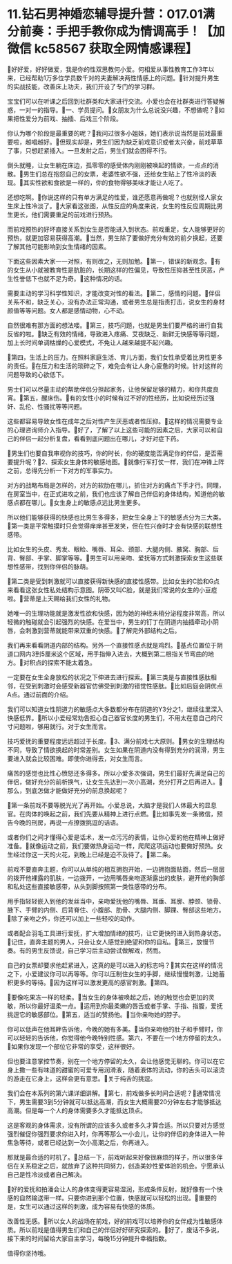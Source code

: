 # 11.钻石男神婚恋辅导提升营：017.01满分前奏：手把手教你成为情调高手！【加微信 kc58567 获取全网情感课程】

🎼好好爱，好好做爱，我是你的性双思教何小爱。何相爱从事性教育工作3年以来，已经帮助1万多位学员数千对的夫妻解决两性情感上的问题。🎼针对提升男生的实战技能，改善床上功夫，我们开设了专门的学习群。

宝宝们可以在听课之后回到社群类和大家进行交流。小爱也会在社群类进行答疑解惑，一对一的指导。🎼一、学员提问。🎼女朋友为什么总说没兴趣，不想做呢？🎼如果把性爱分为前戏、抽插、后戏三个阶段。

你认为哪个阶段是最重要的呢？🎼我问过很多小姐妹，她们表示说当然是前戏最重要啦，越唱越好。🎼但现实却是，男生们因为缺乏前戏意识或者太兴奋，前戏草草了事，只想赶紧插入。一旦发射之后，男生们就会困得不行。

倒头就睡，让女生躺在床边，孤零零的感受体内刚刚被唤起的情欲，一点点的消散。🎼男生们总在抱怨自己的女票，老婆性欲不强，还给女生贴上了性冷淡的表现。🎼其实性欲和食欲是一样的，你的食物得够美味才能让人吃了。

还想吃啊。🎼你说这样的只有单方满足的性爱，谁还愿意再做呢？也就别怪人家女生床上性冷淡了。🎼大家看这张图，从性反应的角度来说，女生的性反应周期比男生更长，他们需要重足的前戏进行预热。

而前戏预热的好坏直接关系到女生是否能进入到状态。前戏重足，女人能够更好的预热，就更加容易获得高潮。🎼当然，男生除了要做好充分有效的前夕换起，还要了解其他可能影响到女生情绪的因素。

下面这些因素大家一一对照，有则改之，无则加勉。🎼第一，错误的新观念。🎼有的女生从小就被教育性是肮脏的，长期这样的性偏见，导致性压抑甚至性厌恶，产生性誉低下也就不足为奇。🎼这种情况的话。

需要主动的学习科学性知识，才能改变对性的看法。🎼第二，感情的问题。🎼伴侣关系不和，缺乏关心，没有办法正常沟通，或者男生总是指责打击，说女生的身材颜值等等问题。女人都是感情动物，心不动。

自然很难有那方面的想法喽。🎼第三，技巧问题，也就是男生们要严格的进行自我反省的啦。🎼缺乏有效的情绪，导致进入疼痛、艾夜缺乏、新鲜无快感等等问题，加上长时间单调枯燥的心爱模式，不免让人越来越提不起兴趣。

🎼第四，生活上的压力。在照料家庭生活、育儿方面，我们女性承受着比男性更多的责任。🎼在压力和生活的琐碎之下，难免会有让人身心疲惫的时候。针对这样的问题导致的心欲低下。

男士们可以尽量主动的帮助伴侣分担起家务，让他保留足够的精力，和你共度良宵。🎼第五，醒床伤。🎼有的女性小的时候有过不好的性经历，比如说经历过强奸、乱伦、性骚扰等等问题。

这些都容易导致女性在成年之后对性产生厌恶或者性压抑。🎼这样的情况需要专业的心理咨询师介入指导。🎼好了，了解了以上这些可能的因素之后，大家可以和自己的伴侣一起分析复盘，看看到底问题出在哪儿，才好对症下药。

🎼男生们也要自我审视你的技巧，你的时长，你的硬度能否满足你的伴侣，是否需要提升呢？🎼2、探索女生身体的敏感地图。🎼就像行军打仗一样，我们在冲锋上阵之前，总得先分析一下对方的军事实力。

对方的战略布局是怎样的，对方的软肋在哪儿，抓住对方的痛点下手才行。同理，在房室当中，在正式进攻之前，我们也应该了解自己伴侣的身体结构，知道他的敏感点都在哪儿。🎼女生身上的敏感点远比男生更多。

所以他们能够获得的快感也比男生多得多，把女生全身上下的敏感点分为三大类。🎼第一类是平常触摸时只会觉得痒痒甚至发笑，但在性兴奋时才会有快感的联想性感带。

比如女生的头皮、秀发、眼睑、嘴唇、耳朵、颈部、大腿内侧、腋窝、胸部、后背、臀部、手掌、脚掌等等。🎼男生可以用亲吻、爱抚等方式刺激探索女生这些联想性感带，找到你伴侣的脉萌。

🎼第二类是受到刺激就可以直接获得新快感的直接性感带。比如女生的C脸和G点来看看这张女性私处结构示意图。阴蒂又叫C脸，就是我们常说的女生的小豆痘啦。🎼营蒂是上天赐给我们女性的礼物。

她唯一的生理功能就是激发性欲和快感，因为她的神经末梢分泌程度非常高，所以轻微的触碰就会引起强烈的快感。在爱当中，男生的钉丁在阴道内抽插牵动小阴唇，会刺激到营蒂就能带来双重的快感。🎼了解完外部结构之后。

我们再来看看阴道内部的结构。另外一个直接性感点就是鸡烈。🎼基点位置位于阴道口网内3到5厘米这个区域，用手指伸入进去，大概到第二根指关节弯曲的地方。🎼对积点的探索不能太着急。

一定要在女生全身放松的状况之下伸进去进行探索。🎼第三类是与直接性感肽相邻，在受到刺激时会感受新器官仿佛受到刺激的错觉性感肽。🎼比如后庭会阴优点A点。通过前面的介绍。

我们可以知道女性阴道力的敏感点大多数都分布在阴道的Y3分之1，继续往里深入快感低界。🎼所以小爱经常劝告担心自己器官长度的男生们，不用太在意自己的尺寸问题啦，够用就行。对于女生而言。

技巧爱抚的重要程度远远超过于长度。🎼3、满分前戏七大原则。🎼男女的生理结构不同，导致了情欲换起的时常差别。女生如果在阴道内没有得到充分的润滑，男生要进入就会比较困难。即使你进得去，对女生而言。

痛苦的感觉也比性心愤怒还多得多。所以小爱多次强调，男生们最好先满足自己的伴侣，做好充分的前析换气，让女生先达到一次小高潮，充分打开之后再进入。🎼那么，到底怎做才能做好充分的前息换起呢？

🎼第一条前戏不要等脱光光了再开始。小爱总说，大脑才是我们人体最大的显息官。在肉体的唤起之前，我们先要从精神上进行点燃。🎼比如事先发一条微信，预告今晚的刑房，再说一点撩拨挑逗的话语。

或者你们之间才懂得心爱是话术，发一点污污的表情，让你心爱的他在精神上做好准备。🎼就像运动之前，我们要做热身运动一样，爬爬这项运动也要做好预热。女生经过你这一天的火花，到晚上已经是迫不及待了。🎼第二条。

前戏不要直奔主题，你可以从单纯的相互拥抱开始，一边拥抱面贴面，然后一层层的拨开他裸露的肌肤，一边拨开，一边用嘴唇亲吻逐渐露出的皮肤，避开他的胸部和私处这些直接敏感带，从头到脚按照第一类性感带的分布。

用手指轻轻嵌入到他的发丝当中，亲吻爱抚他的嘴唇、耳垂、耳廓、脖颈、锁骨、腋下、手臂的内侧、后背脊住、小腹部、肋骨、大腿内侧、脚踝、臀部这些地方。🎼除了亲吻之外，你还可以加上一些轻咬的动作。

或者配合羽毛工具进行爱抚，扩大增加情绪的技巧，让它更快的进入到热身状态。🎼记住，直奔主题的男人，只会让女人感觉到绝望和你的自私。🎼第三，放慢节奏。有的男生反馈说，自己学习后主动尝试做解戏，然而。

自己的女票却要求他赶紧进入，这真的是可以进入的标志吗？🎼其实在这样的情况之下，小爱建议你可以再等等。你可以压制住女生的手脚，继续慢慢刺激，让她蓄积更多的等待。🎼因为这样可以激发更高的感官刺激。🎼第四。

🎼要像吃果冻一样的轻柔。🎼当女生的身体被唤起之后，她的触觉也会更加的灵敏，所以你最好温柔一点。🎼运用到你最柔嫩的唇舌或者手掌、手指、指腹，爱抚挑逗它的敏感部位。🎼第五，适当的赞扬他。🎼当你亲吻她的脖子。

你可以低声在他耳畔告诉他，今晚的她有多美。🎼当你亲吻他的肚子和手臂时，你可以轻轻的告诉他，你觉得他今晚特别性感。第六，不要在一个地方停留的太久。🎼如果你发现一个部位它非常的享受，这样很好。

但也要注意掌控节奏，别在一个地方停留的太久，会让他感觉无聊的。你可以在它身上撒一些有味道的甜蜜的可爱专用润滑液，随着液体的流动，你的舌头可以滚烫的游走在它身上，这样会更有意思。🎼关于纯舌的挑逗。

我们会在本系列的第六课详细讲解。🎼第七，前戏做多长时间合适呢？🎼通常情况下，男生需要3到5分钟就可以抵达高潮，而女生大概需要20分钟左右才能够抵达高潮。但是每一个人的身体需要多久才能抵达顶点。

这是客观的身体需求，没有所谓的应该多久或者多久才算合适。所以只要对方感觉强烈催促你强烈要求你进入时，你再等那么一小会儿，让你的伴侣的身体进入一种焦急等待，或者已经达到一次小高潮之后，你再进入。

那就是最合适的时机了。🎼总结一下，前戏听起来好像很麻烦的样子，所以很多伴侣在关系稳定之后，就放弃了这种共同努力，创造美妙性爱体验的机会。宁愿承认自己是性冷淡或者自己解决。

🎼好的爱抚和拍潘会让人的身体变得更容易湿润，形成条件反射，就好像有一个快感的自然输送带一样。只要你进到那个位置，快感就可以轻松的出现。🎼重要的是，女生可以通过这样的刺激，成为容易有快感的体质。

改善性无感。🎼所以女人的战场在前戏，好的前戏可以培养你的女伴成为性敏感体质。所以前戏是值得男生们和自己的伴侣好好研究探索的。🎼好了，废话不多说，接下来的时间留给大家自主学习，每晚15分钟提升幸福指数。

值得你坚持哦。
